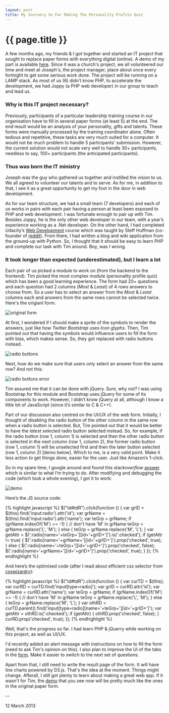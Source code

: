 ```yaml
---
layout: post
title: My Journery So Far Making The Personality Profile Quiz
---
```


{{ page.title }}
================

A few months ago, my friends &amp; I got together and started an IT project that sought to replace paper forms with everything digital (online). A demo of my part is available [here](http://jhkueh.github.com/demo-formUI-esc/index.html). Since it was a church's project, we all volunteered our time and meet at Joseph's, the project manager, place about once every fortnight to get some serious work done. The project will be running on a LAMP stack. As most of us (6) didn’t know PHP, to accelerate the development, we had Joppy (a PHP web developer) in our group to teach and lead us.

### Why is this IT project necessary?  ###

Previously, participants of a particular leadership training course in our organisation have to fill in several paper forms (at least 5) at the end. The end result would be an analysis of your personality, gifts and talents. These forms were manually processed by the training coordinator alone. Often tedious and repetitive, these tasks are very much suited for a computer. It would not be much problem to handle 5 participants’ submission. However, the current solution would not scale very well to handle 30+ participants, needless to say, 100+ participants (the anticipated participants).

### Thus was born the IT ministry ###

Joseph was the guy who gathered us together and instilled the vision to us. We all agreed to volunteer our talents and to serve. As for me, in addition to that, I see it as a great opportunity to get my foot in the door in web development. 

As for our team structure, we had a small team (7 developers) and each of us works in pairs with each pair having a person at least been exposed to PHP and web development. I was fortunate enough to pair up with Tim. Besides Joppy, he is the only other web developer in our team, with a year’s experience working as a .Net developer. On the other hand, I had completed Udacity’s [Web Development](https://www.udacity.com/course/cs253) course which was taught by Steff Huffman (co-founder of [reddit](http://reddit.com)). From there, I had written a blog and wiki application from the ground-up with Python. So, I thought that it should be easy to learn PHP and complete our task with Tim around. Boy, was I wrong. 

### It took longer than expected (underestimated), but I learn a lot ###

Each pair of us picked a module to work on (from the backend to the frontend). Tim picked the most complex module (personality profile quiz) which has been a good learning experience. The form had 20+ questions and each question had 2 columns (_Most_ &amp; _Least_) of 4 rows answers to choose from. So a user has to select an answer from the _Most_ &amp; _Least_ columns each and answers from the same rows cannot be selected twice. Here's the origianl form:

![original form](http://dl.dropbox.com/u/72768665/github/2013.03.12/original_form.png "original form")

At first, I wondered if I should make a sprite of the symbols to render the answers, just like how *Twitter Bootstrap* uses *Icon glyphs*. Then, Tim pointed out that having the symbols would influence users to fill the form with bias, which makes sense. So, they got replaced with radio buttons instead.

![radio buttons](http://dl.dropbox.com/u/72768665/github/2013.03.12/radio_buttons.png "radio buttons")

Next, how do we make sure that users only select an answer from the same row? And not this:

![radio buttons error](http://dl.dropbox.com/u/72768665/github/2013.03.12/radio_buttons_err.png "radio buttons error")

Tim assured me that it can be done with jQuery. Sure, why not? I  was using Bootstrap for this module and Bootstrap uses jQuery for some of its components to work. However, I didn’t know jQuery at all, although I know a little bit of JavaScript (since it’s similar to C &amp; C++).

Part of our discussion also centred on the UI/UX of the web form. Initially, I thought of disabling the radio button of the other column in the same row when a radio button is selected. But, Tim pointed out that it would be better to have the _latest selected_ radio button selected instead. So, for example, if the radio button (row 1, column 1) is selected and then the other radio button is selected in the next column (row 1, column 2), the former radio button (row 1, column 1) will be unselected first and then the later button selected (row 1, column 2) [demo below]. Which to me, is a very valid point. Make it less action to get things done, easier for the user. Just like Amazon’s 1-click.

So in my spare time, I google around and found this stack*overflow* [answer](http://stackoverflow.com/a/12526143) which is similar to what I’m trying to do. After modifying and debugging the code (which took a whole evening), I got it to work:

![demo](http://dl.dropbox.com/u/72768665/github/2013.03.12/animate_radio.gif "demo")

Here’s the JS source code:

{% highlight javascript %}
$("td#tdR").click(function () {
	var grID = $(this).find('input:radio').attr('id');
	  var grName = $(this).find('input:radio').attr('name');
	  var teGrp = grName;
	  if (grName.indexOf('M') == -1) { // don't have 'M' in grName
		teGrp = grName.replace('L', 'M');
	  } else {
		teGrp = grName.replace('M', 'L');
	  }
	  var getAttr = $(':radio[name='+teGrp+'][id='+grID+']').is(':checked');
	  if (getAttr != true) {
		$(':radio[name='+grName+'][id='+grID+']').prop('checked', true);
	  } else {
		$(':radio[name='+teGrp+'][id='+grID+']').prop('checked', false);			
		$(':radio[name='+grName+'][id='+grID+']').prop('checked', true);
	  }
});
{% endhighlight %}

And here’s the optimised code (after I read about efficient css selector from [csswizardry](http://csswizardry.com/)):

{% highlight javascript %}
$("td#tdR").click(function () {
	var curTD = $(this);
	var curRD = curTD.find('input[type=radio]');
	var grID = curRD.attr('id');
	var grName = curRD.attr('name');
	var teGrp = grName;
	if (grName.indexOf('M') == -1) { // don't have 'M' in grName
		teGrp = grName.replace('L', 'M');
	} else {
		teGrp = grName.replace('M', 'L');
	}
	var othRD = curTD.parent().find('input[type=radio][name='+teGrp+'][id='+grID+']');
	var getAttr = othRD.is(':checked');
	if (getAttr) {
		othRD.prop('checked', false);
	}
	curRD.prop('checked', true);
});
{% endhighlight %}

Well, that's the progress so far. I had learn PHP & jQuerry while working on this project, as well as UI/UX.

I'd recently added an alert message with instructions on how to fill the form (need to ask Tim's opinion on this). I also plan to improve the UI of the tabs in the [form](http://jhkueh.github.com/demo-formUI-esc/index.html). Make it easier to switch to the next set of questions.

Apart from that, I still need to write the result page of the form. It will have line charts powered by D3.js. That's the idea at the moment. Things might change. Afterall, I still got plenty to learn about making a great web app. If it wasn't for Tim, the [demo](http://jhkueh.github.com/demo-formUI-esc/index.html) that you see now will be pretty much like the ones in the original paper form.

--
<p class="meta">12 March 2013</p>

